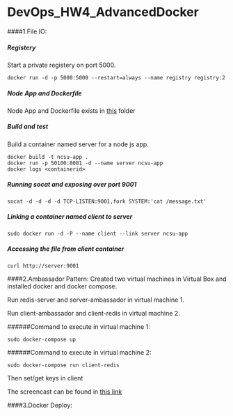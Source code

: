 # DevOps_HW4_AdvancedDocker

####1.File IO:

##### Registery

Start a private registery on port 5000.

```
docker run -d -p 5000:5000 --restart=always --name registry registry:2
```

##### Node App and Dockerfile
Node App and Dockerfile exists in [this](https://github.com/rkvardhi/DevOps_HW4_AdvancedDocker/tree/master/FileIO) folder

##### Build and test 

Build a container named server for a node js app.

```
docker build -t ncsu-app .
docker run -p 50100:8081 -d --name server ncsu-app
docker logs <containerid>
```
##### Running socat and exposing over port 9001

```
socat -d -d -d -d TCP-LISTEN:9001,fork SYSTEM:'cat /message.txt'
```
##### Linking a container named client to server

```
sudo docker run -d -P --name client --link server ncsu-app
```
##### Accessing the file from client container

```
curl http://server:9001
```

####2.Ambassador Pattern:
Created two virtual machines in Virtual Box and installed docker and docker compose.

Run redis-server and server-ambassador in virtual machine 1.

Run client-ambassador and client-redis in virtual machine 2.

######Command to execute in virtual machine 1:
```
sudo docker-compose up
```
######Command to execute in virtual machine 2:
```
sudo docker-compose run client-redis
```
Then set/get keys in client

The screencast can be found in [this link]()

####3.Docker Deploy:
